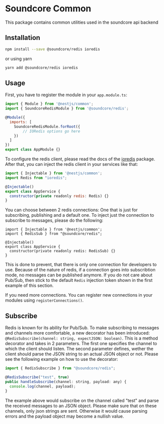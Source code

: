 # Soundcore Common
This package contains common utilities used in the soundcore api backend

## Installation
```bash
npm install --save @soundcore/redis ioredis
```
or using yarn
```bash
yarn add @soundcore/redis ioredis
```

## Usage
First, you have to register the module in your `app.module.ts`:
```javascript
import { Module } from '@nestjs/common';
import { SoundcoreRedisModule } from '@soundcore/redis';

@Module({
  imports: [
    SoundcoreRedisModule.forRoot({
        // IORedis options go here
    })
  ]
})
export class AppModule {}
```
To configure the redis client, please read the docs of the [ioredis](https://github.com/luin/ioredis) package.
After that, you can inject the redis client in your services like that:
```javascript
import { Injectable } from '@nestjs/common';
import Redis from "ioredis";

@Injectable()
export class AppService {
  constructor(private readonly redis: Redis) {}
}
```

You can choose between 2 redis connections: One that is just for subscribing, publishing and a default one.
To inject just the connection to subscribe to messages, please do the following:

```
import { Injectable } from '@nestjs/common';
import { RedisSub } from "@soundcore/redis";

@Injectable()
export class AppService {
  constructor(private readonly redis: RedisSub) {}
}
```

This is done to prevent, that there is only one connection for developers to use. Because of the nature of redis,
if a connection goes into subscribtion mode, no messages can be published anymore. If you do not care about Pub/Sub,
then stick to the default `Redis` injection token shown in the first example of this section.

If you need more connections. You can register new connections in your modules using `registerConnections()`.

## Subscribe
Redis is known for its ability for Pub/Sub. To make subscribing to messages and channels more comfortable, a new decorator has been introduced: `@RedisSubscribe(channel: string, expectJSON: boolean)`. This is a method decorator and takes in 2 parameters. The first one specifies the channel to which the client should listen. The second parameter defines, wether the client should parse the JSON string to an actual JSON object or not. Please see the following example on how to use the decorator:

```javascript
import { RedisSubscribe } from "@soundcore/redis";

@RedisSubscribe("test", true)
public handleSubscribe(channel: string, payload: any) {
  console.log(channel, payload);
}

```

The example above would subscribe on the channel called "test" and parse the received messages to an JSON object. Please make sure that on these channels, only json strings
are sent. Otherwise it would cause parsing errors and the payload object may become a nullish value.
